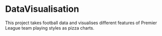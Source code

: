 # DataVisualisation
This project takes football data and visualises different features of Premier League team playing styles as pizza charts. 
